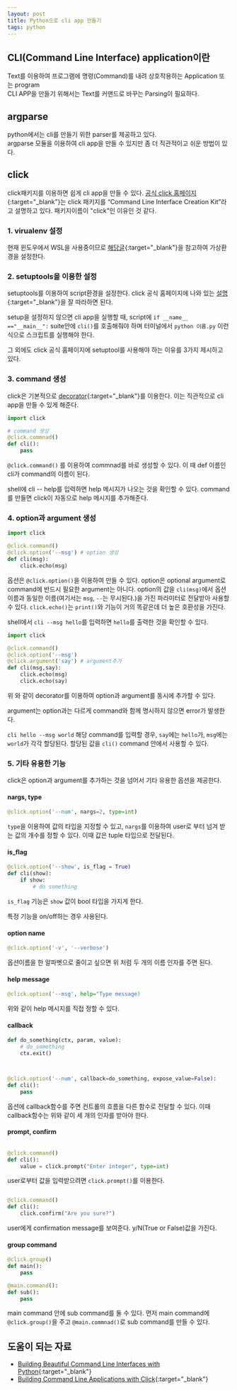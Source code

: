 ```yaml
---
layout: post 
title: Python으로 cli app 만들기
tags: python
---
```


## CLI(Command Line Interface) application이란

Text를 이용하여 프로그램에 명령(Command)를 내려 상호작용하는 Application 또는 program  
CLI APP을 만들기 위해서는 Text를 커맨드로 바꾸는 Parsing이 필요하다.

## argparse

python에서는 cli를 만들기 위한 parser를 제공하고 있다.  
argparse 모듈을 이용하여 cli app을 만들 수 있지만 좀 더 직관적이고 쉬운 방법이 있다.  

## click

click패키지를 이용하면 쉽게 cli app을 만들 수 있다. [공식 click 홈페이지](https://click.palletsprojects.com/en/7.x/){:target="_blank"}는 click 패키지를 “Command Line Interface Creation Kit”라고 설명하고 있다. 패키지이름이 "click"인 이유인 것 같다.

### 1. virualenv 설정

현재 윈도우에서 WSL을 사용중이므로 [해당글](https://docs.microsoft.com/ko-kr/windows/python/web-frameworks#install-python-pip-and-venv){:target="_blank"}을 참고하여 가상환경을 설정한다.

### 2. setuptools을 이용한 설정

setuptools를 이용하여 script환경을 설정한다. click 공식 홈페이지에 나와 있는 [설명](https://click.palletsprojects.com/en/7.x/setuptools/){:target="_blank"}을 잘 따라하면 된다.  

setup을 설정하지 않으면 cli app을 실행할 때, script에 `if __name__ =="__main__":`  suite안에 `cli()`를 호출해줘야 하며 터미널에서 `python 이름.py` 이런 식으로 스크립트를 실행해야 한다.

그 외에도 click 공식 홈페이지에 setuptool를 사용해야 하는 이유를 3가지 제시하고 있다.

### 3. command 생성

click은 기본적으로 [decorator](https://realpython.com/primer-on-python-decorators/){:target="_blank"}를 이용한다. 이는 직관적으로 cli app을 만들 수 있게 해준다.

```python
import click

# command 생성
@click.commnad()
def cli():
    pass
```

`@click.command()` 를 이용하여 commnad를 바로 생성할 수 있다. 이 때 def 이름인 cli가 command의 이름이 된다.

shell에 cli -- help를 입력하면 help 메시지가 나오는 것을 확인할 수 있다. command를 만들면 click이 자동으로 help 메시지를 추가해준다.

### 4. option과 argument 생성

```python
import click

@click.command()
@click.option('--msg') # option 생성
def cli(msg):
    click.echo(msg)
```

옵션은 `@click.option()`을 이용하여 만들 수 있다. option은 optional argument로 command에 반드시 필요한 argument는 아니다. option의 값을 `cli(msg)`에서 옵션이름과 동일한 이름(여기서는 `msg`, `--`는 무시된다.)을 가진 파라미터로 전달받아 사용할 수 있다. `click.echo()`는 `print()`와 기능이 거의 똑같은데 더 높은 호환성을 가진다.

shell에서 `cli --msg hello`를 입력하면 `hello`를 출력한 것을 확인할 수 있다.

```python
import click

@click.command()
@click.option('--msg')
@click.argument('say') # argument추가
def cli(msg,say):
    click.echo(msg)
    click.echo(say)
```

위 와 같이 decorator를 이용하여 option과 argument를 동시에 추가할 수 있다.

argument는 option과는 다르게 command와 함께 명시하지 않으면 error가 발생한다.

`cli hello --msg world` 해당 command를 입력할 경우, `say`에는 `hello`가, `msg`에는 `world`가 각각 할당된다. 할당된 값을 `cli()` command 안에서 사용할 수 있다.

### 5. 기타 유용한 기능

click은 option과 argument를 추가하는 것을 넘어서 기타 유용한 옵션을 제공한다.

#### nargs, type

```python
@click.option('--num', nargs=2, type=int)
```

`type`을 이용하여 값의 타입을 지정할 수 있고, `nargs`를 이용하여 user로 부터 넘겨 받는 값의 개수를 정할 수 있다. 이때 값은 tuple 타입으로 전달된다.

#### is_flag

```python
@click.option('--show', is_flag = True)
def cli(show):
    if show: 
        # do something
```

`is_flag` 기능은 `show` 값이 bool 타입을 가지게 한다.

특정 기능을 on/off하는 경우 사용된다.

#### option name

```python
@click.option('-v', '--verbose')
```

옵션이름을 한 알파벳으로 줄이고 싶으면 위 처럼 두 개의 이름 인자를 주면 된다.

#### help message

```python
@click.option('--msg', help="Type message)
```

위와 같이 help 메시지를 직접 정할 수 있다.

#### callback

```python
def do_something(ctx, param, value):
    # do_something
    ctx.exit()



@click.option('--num', callback=do_something, expose_value=False):
def cli():
    pass
```

옵션에 callback함수를 주면 컨트롤의 흐름을 다른 함수로 전달할 수 있다. 이때 callback함수는 위와 같이 세 개의 인자를 받아야 한다.

#### prompt, confirm

```python

@click.command()
def cli():
    value = click.prompt("Enter integer", type=int)
```

user로부터 값을 입력받으려면 `click.prompt()`를 이용한다.

```python

@click.command()
def cli():
    click.confirm("Are you sure?")
```

user에게 confirmation message를 보여준다. y/N(True or False)값을 가진다.

#### group command

```python
@click.group()
def main():
    pass

@main.command():
def sub():
    pass
```

main command 안에 sub command를 둘 수 있다. 먼저 main command에 `@click.group()`을 주고 `@main.commnad()`로 sub command를 만들 수 있다.

## 도움이 되는 자료

- [Building Beautiful Command Line Interfaces with Python](https://codeburst.io/building-beautiful-command-line-interfaces-with-python-26c7e1bb54df){:target="_blank"}
- [Building Command Line Applications with Click](https://www.youtube.com/watch?v=kNke39OZ2k0){:target="_blank"}
